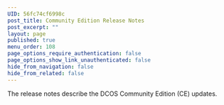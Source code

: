 ```yaml
---
UID: 56fc74cf6998c
post_title: Community Edition Release Notes
post_excerpt: ""
layout: page
published: true
menu_order: 108
page_options_require_authentication: false
page_options_show_link_unauthenticated: false
hide_from_navigation: false
hide_from_related: false
---
```

The release notes describe the DCOS Community Edition (CE) updates.